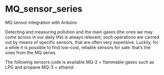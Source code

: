 # MQ_sensor_series

MQ sensor integration with Arduino 

Detecting and measuring pollution and the main gases (the ones we may come across in our daily life) is always relevant; 
such operations are carried out by means of specific sensors, that are often very expensive. Luckily, 
for a while it is possible to find low-cost, reliable sensors for sale: that’s the ones from the MQ series.

The following sensors code is available
 MQ-2 = flammable gases such as LPG and propane
 MQ-3 =  ethanol
